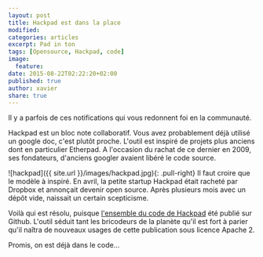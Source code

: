 ```yaml
---
layout: post
title: Hackpad est dans la place
modified: 
categories: articles
excerpt: Pad in ton
tags: [Opensource, Hackpad, code]
image: 
  feature: 
date: 2015-08-22T02:22:20+02:00
published: true
author: xavier
share: true
---
```


Il y a parfois de ces notifications qui vous redonnent foi en la communauté.

Hackpad est un bloc note collaboratif. Vous avez probablement déjà utilisé un google doc, c'est plutôt proche. L'outil est inspiré de projets plus anciens dont en particulier Etherpad. A l'occasion du rachat de ce dernier en 2009, ses fondateurs, d'anciens googler avaient libéré le code source.

![hackpad]({{ site.url }}/images/hackpad.jpg){: .pull-right}
Il faut croire que le modèle à inspiré. En avril, la petite startup Hackpad était racheté par Dropbox et annonçait devenir open source. Après plusieurs mois avec un dépôt vide, naissait un certain scepticisme.

Voilà qui est résolu, puisque [l'ensemble du code de Hackpad](https://github.com/dropbox/hackpad/)  été publié sur Github. L'outil séduit tant les bricodeurs de la planète qu'il est fort à parier qu'il naîtra de nouveaux usages de cette publication sous licence Apache 2.

Promis, on est déjà dans le code...